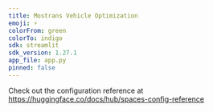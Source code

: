 ```yaml
---
title: Mostrans Vehicle Optimization
emoji: ⚡
colorFrom: green
colorTo: indigo
sdk: streamlit
sdk_version: 1.27.1
app_file: app.py
pinned: false
---
```


Check out the configuration reference at https://huggingface.co/docs/hub/spaces-config-reference
